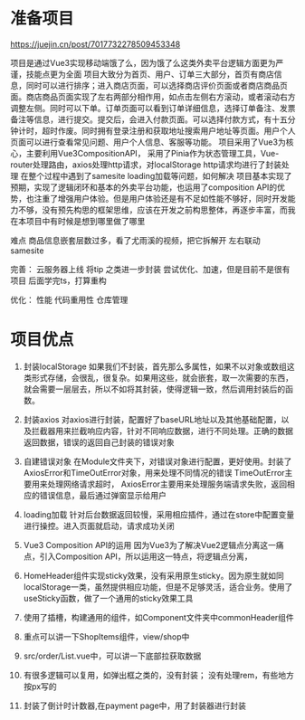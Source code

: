 # 准备项目
https://juejin.cn/post/7017732278509453348

项目是通过Vue3实现移动端饿了么，因为饿了么这类外卖平台逻辑方面更为严谨，技能点更为全面
项目大致分为首页、用户、订单三大部分，首页有商店信息，同时可以进行排序；进入商店页面，可以选择商店评价页面或者商店商品页面。商店商品页面实现了左右两部分相作用，如点击左侧右方滚动，或者滚动右方调整左侧。同时可以下单。订单页面可以看到订单详细信息，选择订单备注、发票备注等信息，进行提交。提交后，会进入付款页面。可以选择付款方式，有十五分钟计时，超时作废。同时拥有登录注册和获取地址搜索用户地址等页面。用户个人页面可以进行查看常见问题、用户个人信息、客服等功能。
项目采用了Vue3为核心，主要利用Vue3CompositionAPI， 采用了Pinia作为状态管理工具，Vue-router处理路由，axios处理http请求，对localStorage http请求均进行了封装处理
在整个过程中遇到了samesite loading加载等问题，如何解决
项目基本实现了预期，实现了逻辑闭环和基本的外卖平台功能，也运用了composition API的优势，也注重了增强用户体验。但是用户体验还是有不足如性能不够好，同时开发能力不够，没有预先构思的框架思维，应该在开发之前构思整体，再逐步丰富，而我在本项目中有时候是想到哪里做了哪里

难点
商品信息嵌套层数过多，看了尤雨溪的视频，把它拆解开
左右联动
samesite

完善：
云服务器上线
将tip 之类进一步封装
尝试优化、加速，但是目前不是很有项目
后面学完ts，打算重构

优化：
性能
代码重用性
仓库管理


# 项目优点
1. 封装localStorage
如果我们不封装，首先那么多属性，如果不以对象或数组这类形式存储，会很乱，很复杂。如果用这些，就会嵌套，取一次需要的东西，就会需要一层层去，所以不如将其封装，使得逻辑一致，然后调用封装后的函数。

2. 封装axios
对axios进行封装，配置好了baseURL地址以及其他基础配置，以及拦截器用来拦截响应内容，针对不同响应数据，进行不同处理。正确的数据返回数据，错误的返回自己封装的错误对象

3. 自建错误对象
在Module文件夹下，对错误对象进行配置，更好使用。封装了AxiosError和TimeOutError对象，用来处理不同情况的错误
TimeOutError主要用来处理网络请求超时， AxiosError主要用来处理服务端请求失败，返回相应的错误信息，最后通过弹窗显示给用户

4. loading加载
针对后台数据返回较慢，采用相应插件，通过在store中配置变量进行操控。进入页面就启动，请求成功关闭

5. Vue3 Composition API的运用
因为Vue3为了解决Vue2逻辑点分离这一痛点，引入Composition API，所以运用这一特点，将逻辑点分离，

6. HomeHeader组件实现sticky效果，没有采用原生sticky。因为原生就如同localStorage一类，虽然提供相应功能，但是不足够灵活，适合业务。使用了useSticky函数，做了一个通用的sticky效果工具

7. 使用了插槽，构建通用的组件，如Component文件夹中commonHeader组件

8. 重点可以讲一下ShopItems组件，view/shop中

9. src/order/List.vue中，可以讲一下底部拉获取数据

10. 有很多逻辑可以复用，如弹出框之类的，没有封装；
没有处理rem，有些地方按px写的

11. 封装了倒计时计数器,在payment page中，用了封装器进行封装